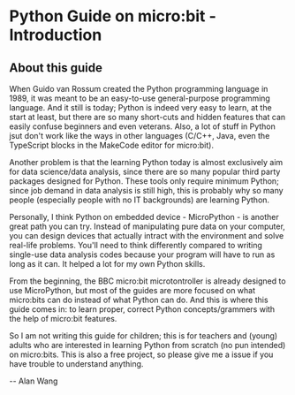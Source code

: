 # Python Guide on micro:bit - Introduction

## About this guide

When Guido van Rossum created the Python programming language in 1989, it was meant to be an easy-to-use general-purpose programming language. And it still is today; Python is indeed very easy to learn, at the start at least, but there are so many short-cuts and hidden features that can easily confuse beginners and even veterans. Also, a lot of stuff in Python jsut don't work like the ways in other languages (C/C++, Java, even the TypeScript blocks in the MakeCode editor for micro:bit).

Another problem is that the learning Python today is almost exclusively aim for data science/data analysis, since there are so many popular third party packages designed for Python. These tools only require minimum Python; since job demand in data analysis is still high, this is probably why so many people (especially people with no IT backgrounds) are learning Python.

Personally, I think Python on embedded device - MicroPython - is another great path you can try. Instead of manipulating pure data on your computer, you can design devices that actually intract with the environment and solve real-life problems. You'll need to think differently compared to writing single-use data analysis codes because your program will have to run as long as it can. It helped a lot for my own Python skills.

From the beginning, the BBC micro:bit microtontroller is already designed to use MicroPython, but most of the guides are more focused on what micro:bits can do instead of what Python can do. And this is where this guide comes in: to learn proper, correct Python concepts/grammers with the help of micro:bit features.

So I am not writing this guide for children; this is for teachers and (young) adults who are interested in learning Python from scratch (no pun intended) on micro:bits. This is also a free project, so please give me a issue if you have trouble to understand anything.

-- Alan Wang
